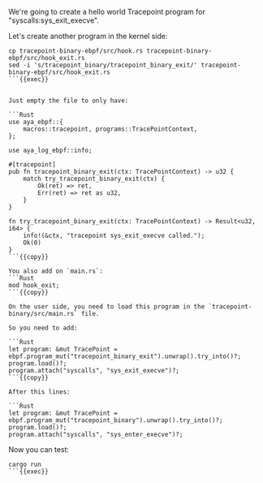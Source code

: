 We're going to create a hello world Tracepoint program for "syscalls:sys_exit_execve".

Let's create another program in the kernel side:

```
cp tracepoint-binary-ebpf/src/hook.rs tracepoint-binary-ebpf/src/hook_exit.rs
sed -i 's/tracepoint_binary/tracepoint_binary_exit/' tracepoint-binary-ebpf/src/hook_exit.rs
```{{exec}}


Just empty the file to only have:

```Rust
use aya_ebpf::{
    macros::tracepoint, programs::TracePointContext,
};

use aya_log_ebpf::info;

#[tracepoint]
pub fn tracepoint_binary_exit(ctx: TracePointContext) -> u32 {
    match try_tracepoint_binary_exit(ctx) {
        Ok(ret) => ret,
        Err(ret) => ret as u32,
    }
}

fn try_tracepoint_binary_exit(ctx: TracePointContext) -> Result<u32, i64> {
    info!(&ctx, "tracepoint sys_exit_execve called.");
    Ok(0)
}
```{{copy}}

You also add on `main.rs`:
```Rust
mod hook_exit;
```{{copy}}

On the user side, you need to load this program in the `tracepoint-binary/src/main.rs` file.

So you need to add:

```Rust
let program: &mut TracePoint = ebpf.program_mut("tracepoint_binary_exit").unwrap().try_into()?;
program.load()?;
program.attach("syscalls", "sys_exit_execve")?;
```{{copy}}

After this lines:

```Rust
let program: &mut TracePoint = ebpf.program_mut("tracepoint_binary").unwrap().try_into()?;
program.load()?;
program.attach("syscalls", "sys_enter_execve")?;
```

Now you can test:
```
cargo run
```{{exec}}

